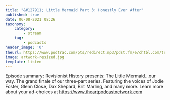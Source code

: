 ```yaml
---
title: "&#127911; Little Mermaid Part 3: Honestly Ever After"
published: true
date: 06-08-2021 08:26
taxonomy:
    category:
        - stream
    tag:
        - podcasts
header_image: '0'
theurl: https://www.podtrac.com/pts/redirect.mp3/pdst.fm/e/chtbl.com/track/39E17/traffic.megaphone.fm/HSW7783202706.mp3?updated=1627678802
image: artwork-resized.jpg
template: listen
--- 
```

Episode summary: Revisionist History presents: The Little Mermaid…our way. The grand finale of our three-part series. Featuring the voices of Jodie Foster, Glenn Close, Dax Shepard, Brit Marling, and many more. Learn more about your ad-choices at https://www.iheartpodcastnetwork.com
